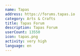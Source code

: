 ```yaml
---
name: Tapas
address: https://forums.tapas.io
category: Arts & Crafts
title: Tapas Forum
description: Tapas Forum
userCount: 13550
icon: tapas.png
activity: very high
language: en
---
```

